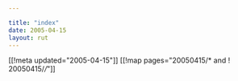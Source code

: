 ```yaml
---

title: "index"
date: 2005-04-15
layout: rut
---
```


[[!meta updated="2005-04-15"]]
[[!map pages="20050415/* and ! 20050415/*/*"]]
